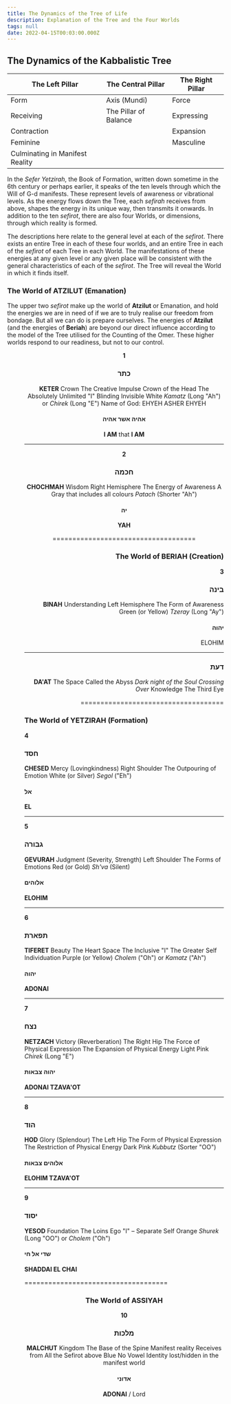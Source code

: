 ```yaml
---
title: The Dynamics of the Tree of Life
description: Explanation of the Tree and the Four Worlds
tags: null
date: 2022-04-15T00:03:00.000Z
---
```


## The Dynamics of the Kabbalistic Tree

| The Left Pillar                 | The Central Pillar    | The Right Pillar |
| ------------------------------- | --------------------- | ---------------- |
| Form                            | Axis (Mundi)          | Force            |
| Receiving                       | The Pillar of Balance | Expressing       |
| Contraction                     |                       | Expansion        |
| Feminine                        |                       | Masculine        |
| Culminating in Manifest Reality |

In the _Sefer Yetzirah_, the Book of Formation, written down sometime in the 6th century or perhaps earlier, it speaks of the ten levels through which the Will of G-d manifests. These represent levels of awareness or vibrational levels. As the energy flows down the Tree, each _sefirah_ receives from above, shapes the energy in its unique way, then transmits it onwards. In addition to the ten _sefirot_, there are also four Worlds, or dimensions, through which reality is formed.

The descriptions here relate to the general level at each of the _sefirot_. There exists an entire Tree in each of these four worlds, and an entire Tree in each of the _sefirot_ of each Tree in each World. The manifestations of these energies at any given level or any given place will be consistent with the general characteristics of each of the _sefirot_. The Tree will reveal the World in which it finds itself.

### The World of ATZILUT (Emanation)

The upper two _sefirot_ make up the world of **Atzilut** or Emanation, and hold the energies we are in need of if we are to truly realise our freedom from bondage. But all we can do is prepare ourselves. The energies of **Atzilut** (and the energies of **Beriah**) are beyond our direct influence according to the model of the Tree utilised for the Counting of the Omer. These higher worlds respond to our readiness, but not to our control.

<dir style="text-align: center">

**1**

<h3 dir="rtl">כתר</h3>

**KETER**
Crown
The Creative Impulse
Crown of the Head
The Absolutely Unlimited "I"
Blinding Invisible White
_Kamatz_ (Long "Ah") or _Chirek_ (Long "E")
Name of God: EHYEH ASHER EHYEH
<h4 dir="rtl">אהיה אשר אהיה</h4>

**I AM** that **I AM**

---

**2**

<h3 dir="rtl">חכמה</h3>

**CHOCHMAH**
Wisdom
Right Hemisphere
The Energy of Awareness
A Gray that includes all colours
_Patach_ (Shorter "Ah")
<h4 dir="rtl">יה</h4>

**YAH**

====================================

</dir>

<dir style="text-align: right">

### The World of BERIAH (Creation)

**3**
<h3 dir="rtl">בינה</h3>

**BINAH**
Understanding
Left Hemisphere
The Form of Awareness
Green (or Yellow)
_Tzeray_ (Long "Ay")
<h4 dir="rtl">יהוה</h4>
ELOHIM

---

<h3 dir="rtl">דעת</h3>

**DA'AT**
The Space Called the Abyss
_Dark night of the Soul_
_Crossing Over_
Knowledge
The Third Eye

====================================

</dir>

<dir style="text-align: left">

### The World of YETZIRAH (Formation)

**4**

<h3 dir="rtl">חסד</h3>

**CHESED**
Mercy (Lovingkindness)
Right Shoulder
The Outpouring of Emotion
White (or Silver)
_Segol_ ("Eh")
<h4 dir="rtl">אל</h4>

**EL**

---

**5**

<h3 dir="rtl">גבורה</h3>

**GEVURAH**
Judgment (Severity, Strength)
Left Shoulder
The Forms of Emotions
Red (or Gold)
_Sh'va_ (Silent)
<h4 dir="rtl">אלוהים</h4>

**ELOHIM**

---

**6**

<h3 dir="rtl">תפארת</h3>

**TIFERET**
Beauty
The Heart Space
The Inclusive "I"
The Greater Self
Individuation
Purple (or Yellow)
_Cholem_ ("Oh") or _Kamatz_ ("Ah")
<h4 dir="rtl">יהוה</h4>

**ADONAI**

---

**7**

<h3 dir="rtl">נצח</h3>

**NETZACH**
Victory (Reverberation)
The Right Hip
The Force of Physical Expression
The Expansion of Physical Energy
Light Pink
_Chirek_ (Long "E")
<h4 dir="rtl">יהוה צבאות</h4>

**ADONAI TZAVA'OT**

---

**8**

<h3 dir="rtl">הוד</h3>

**HOD**
Glory (Splendour)
The Left Hip
The Form of Physical Expression
The Restriction of Physical Energy
Dark Pink
_Kubbutz_ (Sorter "OO")
<h4 dir="rtl">אלוהים צבאות</h4>

**ELOHIM TZAVA'OT**

---

**9**

<h3 dir="rtl">יסוד</h3>

**YESOD**
Foundation
The Loins
Ego "I" – Separate Self
Orange
_Shurek_ (Long "OO") or _Cholem_ ("Oh")
<h4 dir="rtl">שדי אל חי</h4>

**SHADDAI EL CHAI**

====================================

</dir>

<dir style="text-align: center">

### The World of ASSIYAH

**10**

<h3 dir="rtl">מלכות</h3>

**MALCHUT**
Kingdom
The Base of the Spine
Manifest reality
Receives from All the Sefirot above
Blue
No Vowel
Identity lost/hidden in the manifest world
<h4 dir="rtl">אדוני</h4>

**ADONAI** / Lord
